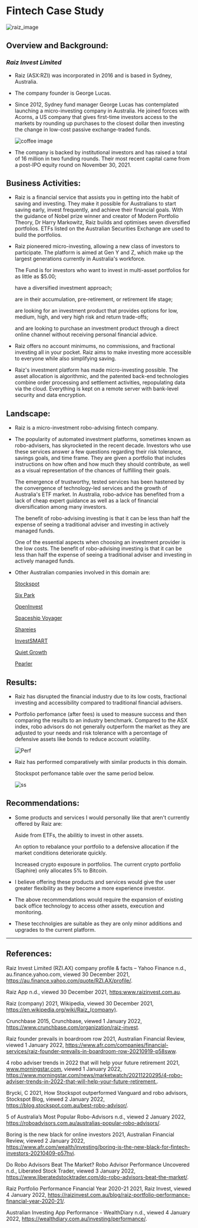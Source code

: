 
# Fintech Case Study    

![raiz_image](logo.png)    

## Overview and Background:

###  *Raiz Invest Limited*

* Raiz (ASX:RZI) was incorporated in 2016 and is based in Sydney, Australia.

* The company founder is George Lucas. 

* Since 2012, Sydney fund manager George Lucas has contemplated launching a micro-investing company in Australia. He joined forces with Acorns, a US company that gives first-time investors access to the markets by rounding up purchases to the closest dollar then investing the change in low-cost passive exchange-traded funds.

    ![coffee image](coffee.png)

* The company is backed by institutional investors and has raised a total of 16 million in two funding rounds. Their most recent capital came from a post-IPO equity round on November 30, 2021.

## Business Activities:

* Raiz is a financial service that assists you in getting into the habit of saving and investing. They make it possible for Australians to start saving early, invest frequently, and achieve their financial goals. With the guidance of Nobel prize winner and creator of Modern Portfolio Theory, Dr Harry Markowitz, Raiz builds and optimises seven diversified portfolios. ETFs listed on the Australian Securities Exchange are used to build the portfolios. 

* Raiz pioneered micro-investing, allowing a new class of investors to participate. The platform is aimed at Gen Y and Z, which make up the largest generations currently in Australia's workforce.
    
    The Fund is for investors who want to invest in multi-asset portfolios for as little as $5.00; 

    have a diversified investment approach;

    are in their accumulation, pre-retirement, or retirement life stage;

    are looking for an investment product that provides options for low, medium, high, and very high risk and return trade-offs;

    and are looking to purchase an investment product through a direct online channel without receiving personal financial advice. 
    

* Raiz offers no account minimums, no commissions, and fractional investing all in your pocket. Raiz aims to make investing more accessible to everyone while also simplifying saving. 

* Raiz's investment platform has made micro-investing possible. The asset allocation is algorithmic, and the patented back-end technologies combine order processing and settlement activities, repopulating data via the cloud. Everything is kept on a remote server with bank-level security and data encryption.

## Landscape:

* Raiz is a micro-investment robo-advising fintech company. 

*   The popularity of automated investment platforms, sometimes known as robo-advisers, has skyrocketed in the recent decade. Investors who use these services answer a few questions regarding their risk tolerance,   savings goals, and time frame. They are given a portfolio that includes instructions on how often and how much they should contribute, as well as a visual representation of the chances of fulfilling their goals.

    The emergence of trustworthy, tested services has been hastened by the convergence of technology-led services and the growth of Australia's ETF market. In Australia, robo-advice has benefited from a lack of cheap expert guidance as well as a lack of financial diversification among many investors.

    The benefit of robo-advising investing is that it can be less than half the expense of seeing a traditional adviser and investing in actively managed funds.

    One of the essential aspects when choosing an investment provider is the low costs. The benefit of robo-advising investing is that it can be less than half the expense of seeing a traditional adviser and investing in actively managed funds.


* Other Australian companies involved in this domain are:
    
    [Stockspot](https://www.stockspot.com.au/) 

    [Six Park](https://www.sixpark.com.au/)

    [OpenInvest](https://www.openinvest.com.au/)

    [Spaceship Voyager](https://www.spaceship.com.au/voyager/)

    [Shareies](https://sharesies.com.au/)

    [InvestSMART](https://www.investsmart.com.au/)

    [Quiet Growth](https://www.quietgrowth.com.au/)

    [Pearler](https://pearler.com/)

## Results:

* Raiz has disrupted the financial industry due to its low costs, fractional investing and accessibility compared to traditional financial advisers. 

* Portfolio perfomance (after fees) is used to measure success and then comparing the results to an industry benchmark. Compared to the ASX index, robo advisors do not generally outperform the market as they are adjusted to your needs and risk tolerance with a percentage of defensive assets like bonds to reduce account volatility.

    ![Perf](Per.PNG)


* Raiz has performed comparatively with similar products in this domain. 
    
    Stockspot perfomance table over the same period below. 

    ![ss](ss.PNG)

## Recommendations:

* Some products and services I would personally like that aren't currently offered by Raiz are: 

    Aside from ETFs, the abilitiy to invest in other assets.

    An option to rebalance your portfolio to a defensive allocation if the market conditions deteriorate quickly. 

    Increased crypto exposure in portfolios. The current crypto portfolio (Saphire) only allocates 5% to Bitcoin. 

* I believe offering these products and services would give the user greater flexibility as they become a more experience investor. 

* The above recommendations would require the expansion of existing back office technology to access other assets, execution and monitoring. 

* These tecchnolgies are suitable as they are only minor additions and upgrades to the current platform. 

---     

## References:

Raiz Invest Limited (RZI.AX) company profile & facts – Yahoo Finance n.d., au.finance.yahoo.com, viewed 30 December 2021, <https://au.finance.yahoo.com/quote/RZI.AX/profile/>.

Raiz App n.d., viewed 30 December 2021, <https:www.raizinvest.com.au>.

Raiz (company) 2021, Wikipedia, viewed 30 December 2021, <https://en.wikipedia.org/wiki/Raiz_(company)>.

Crunchbase 2015, Crunchbase, viewed 1 January 2022, <https://www.crunchbase.com/organization/raiz-invest>.

Raiz founder prevails in boardroom row 2021, Australian Financial Review, viewed 1 January 2022, <https://www.afr.com/companies/financial-services/raiz-founder-prevails-in-boardroom-row-20210919-p58sww>.

4 robo adviser trends in 2022 that will help your future retirement 2021, www.morningstar.com, viewed 1 January 2022, <https://www.morningstar.com/news/marketwatch/20211220295/4-robo-adviser-trends-in-2022-that-will-help-your-future-retirement.>.

Brycki, C 2021, How Stockspot outperformed Vanguard and robo advisors, Stockspot Blog, viewed 2 January 2022, <https://blog.stockspot.com.au/best-robo-advisor/>.

5 of Australia’s Most Popular Robo-Advisors n.d., viewed 2 January 2022, <https://roboadvisors.com.au/australias-popular-robo-advisors/>.

Boring is the new black for online investors 2021, Australian Financial Review, viewed 2 January 2022, <https://www.afr.com/wealth/investing/boring-is-the-new-black-for-fintech-investors-20210409-p57hvi>.

Do Robo Advisors Beat The Market? Robo Advisor Performance Uncovered n.d., Liberated Stock Trader, viewed 3 January 2022, <https://www.liberatedstocktrader.com/do-robo-advisors-beat-the-market/>.

Raiz Portfolio Performance Financial Year 2020-21 2021, Raiz Invest, viewed 4 January 2022, <https://raizinvest.com.au/blog/raiz-portfolio-performance-financial-year-2020-21/>.

Australian Investing App Performance - WealthDiary n.d., viewed 4 January 2022, <https://wealthdiary.com.au/investing/performance/>.

